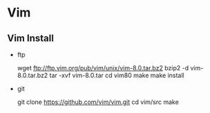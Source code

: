 # Vim

## Vim Install
* ftp

    wget ftp://ftp.vim.org/pub/vim/unix/vim-8.0.tar.bz2
    bzip2 -d vim-8.0.tar.bz2
    tar -xvf vim-8.0.tar
    cd vim80
    make
    make install

* git 

    git clone https://github.com/vim/vim.git
    cd vim/src
    make


